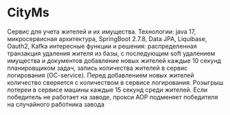 # CityMs
Сервис для учета жителей и их имущества.
Технологии: java 17, микросервисная архитектура, SpringBoot 2.7.8, Data JPA, Liquibase, Oauth2, Kafka
интересные функции и решения:
распределенная транзакция удаления жителя из базы, с последующим soft удалением имущества и документов
добавление новых жителей каждые 10 секунд планировщиком задач, запись количества жителей в сервис логирования (OC-service). 
Перед добавлением новых жителей количество сверяется с количеством в сервисе логирования.
Розыгрыш лотереи в сервисе машины каждые 15 секунд среди жителей. 
Если победитель не работает на заводе, прокси AOP подменяет победителя на случайного работника завода
